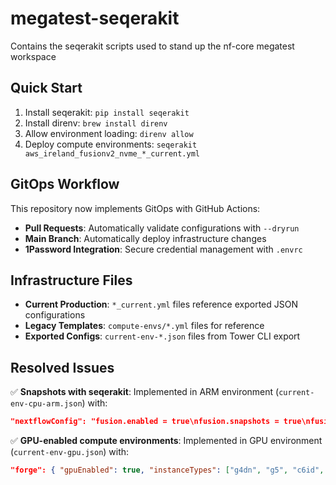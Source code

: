 # megatest-seqerakit

Contains the seqerakit scripts used to stand up the nf-core megatest workspace

## Quick Start

1. Install seqerakit: `pip install seqerakit`
2. Install direnv: `brew install direnv`
3. Allow environment loading: `direnv allow`
4. Deploy compute environments: `seqerakit aws_ireland_fusionv2_nvme_*_current.yml`

## GitOps Workflow

This repository now implements GitOps with GitHub Actions:

- **Pull Requests**: Automatically validate configurations with `--dryrun`
- **Main Branch**: Automatically deploy infrastructure changes
- **1Password Integration**: Secure credential management with `.envrc`

## Infrastructure Files

- **Current Production**: `*_current.yml` files reference exported JSON configurations
- **Legacy Templates**: `compute-envs/*.yml` files for reference
- **Exported Configs**: `current-env-*.json` files from Tower CLI export

## Resolved Issues

✅ **Snapshots with seqerakit**: Implemented in ARM environment (`current-env-cpu-arm.json`) with:

```json
"nextflowConfig": "fusion.enabled = true\nfusion.snapshots = true\nfusion.containerConfigUrl = '...'"
```

✅ **GPU-enabled compute environments**: Implemented in GPU environment (`current-env-gpu.json`) with:

```json
"forge": { "gpuEnabled": true, "instanceTypes": ["g4dn", "g5", "c6id", "m6id", "r6id"] }
```
